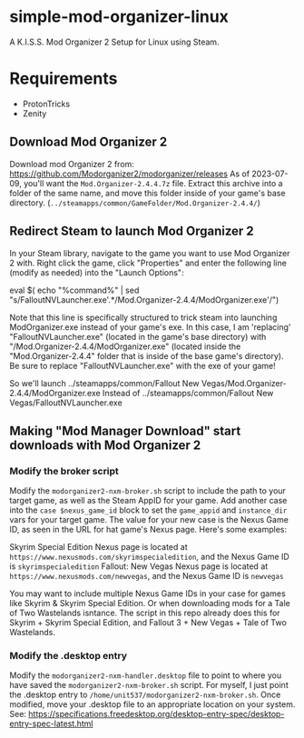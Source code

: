 # simple-mod-organizer-linux
A K.I.S.S. Mod Organizer 2 Setup for Linux using Steam.

# Requirements

- ProtonTricks
- Zenity

## Download Mod Organizer 2

Download mod Organizer 2 from: https://github.com/Modorganizer2/modorganizer/releases
As of 2023-07-09, you'll want the `Mod.Organizer-2.4.4.7z` file. Extract this archive into a folder of the same name, and move this folder inside of your game's base directory. (`../steamapps/common/GameFolder/Mod.Organizer-2.4.4/`)

## Redirect Steam to launch Mod Organizer 2

In your Steam library, navigate to the game you want to use Mod Organizer 2 with. Right click the game, click "Properties" and enter the following line (modify as needed) into the "Launch Options":

  eval $( echo "%command%" | sed "s/FalloutNVLauncher.exe'.*/Mod.Organizer-2.4.4\/ModOrganizer.exe'/")

Note that this line is specifically structured to trick steam into launching ModOrganizer.exe instead of your game's exe. In this case, I am 'replacing' "FalloutNVLauncher.exe" (located in the game's base directory) with "/Mod.Organizer-2.4.4\/ModOrganizer.exe" (located inside the "Mod.Organizer-2.4.4" folder that is inside of the base game's directory). Be sure to replace "FalloutNVLauncher.exe" with the exe of your game!

So we'll launch
  ../steamapps/common/Fallout New Vegas/Mod.Organizer-2.4.4/ModOrganizer.exe
Instead of
  ../steamapps/common/Fallout New Vegas/FalloutNVLauncher.exe

## Making "Mod Manager Download" start downloads with Mod Organizer 2

### Modify the broker script

Modify the `modorganizer2-nxm-broker.sh` script to include the path to your target game, as well as the Steam AppID for your game. Add another case into the `case $nexus_game_id` block to set the `game_appid` and `instance_dir` vars for your target game. The value for your new case is the Nexus Game ID, as seen in the URL for hat game's Nexus page. Here's some examples:

Skyrim Special Edition Nexus page is located at `https://www.nexusmods.com/skyrimspecialedition`, and the Nexus Game ID is `skyrimspecialedition`
Fallout: New Vegas Nexus page is located at `https://www.nexusmods.com/newvegas`, and the Nexus Game ID is `newvegas`

You may want to include multiple Nexus Game IDs in your case for games like Skyrim & Skyrim Special Edition. Or when downloading mods for a Tale of Two Wastelands isntance. The script in this repo already does this for Skyrim + Skyrim Special Edition, and Fallout 3 + New Vegas + Tale of Two Wastelands.

### Modify the .desktop entry

Modify the `modorganizer2-nxm-handler.desktop` file to point to where you have saved the `modorganizer2-nxm-broker.sh` script. For myself, I just point the .desktop entry to `/home/unit537/modorganizer2-nxm-broker.sh`. Once modified, move your .desktop file to an appropriate location on your system. See: https://specifications.freedesktop.org/desktop-entry-spec/desktop-entry-spec-latest.html
